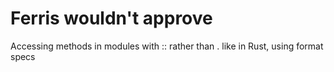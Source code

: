 # Ferris wouldn't approve
Accessing methods in modules with :: rather than . like in Rust, using format specs
